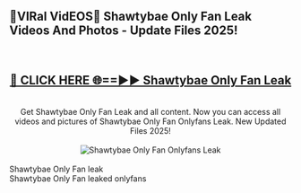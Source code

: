 <h2>🔴VIRal VidEOS🔴 Shawtybae Only Fan Leak Videos And Photos - Update Files 2025!</h2>
<br>
<div align="center">
<h2><a href="https://213.232.235.80/live/video.php?q=shawtybae-only-fan" rel="nofollow">🔴 CLICK HERE 🌐==►► Shawtybae Only Fan Leak</a></h2>
<br>
Get Shawtybae Only Fan Leak and all content. Now you can access all videos and pictures of Shawtybae Only Fan Onlyfans Leak. New Updated Files 2025!
<br>
<br>
<a href="https://213.232.235.80/live/video.php?q=shawtybae-only-fan" rel="nofollow" data-target="animated-image.originalLink"><img src="https://i.imgur.com/dJHk4Zq.gif" alt="Shawtybae Only Fan Onlyfans Leak" style="max-width: 100%; display: inline-block;" data-target="animated-image.originalImage"></a>
</div>
<br>
Shawtybae Only Fan leak<br>
Shawtybae Only Fan leaked onlyfans